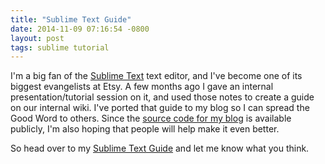 ```yaml
--- 
title: "Sublime Text Guide"
date: 2014-11-09 07:16:54 -0800
layout: post
tags: sublime tutorial
---
```


I'm a big fan of the [Sublime Text](http://www.sublimetext.com/) text editor, and I've become one of its biggest evangelists at Etsy. A few months ago I gave an internal presentation/tutorial session on it, and used those notes to create a guide on our internal wiki. I've ported that guide to my blog so I can spread the Good Word to others. Since the [source code for my blog](https://github.com/bgreenlee/bgreenlee.github.io) is available publicly, I'm also hoping that people will help make it even better.

So head over to my [Sublime Text Guide](/sublime-text/) and let me know what you think.